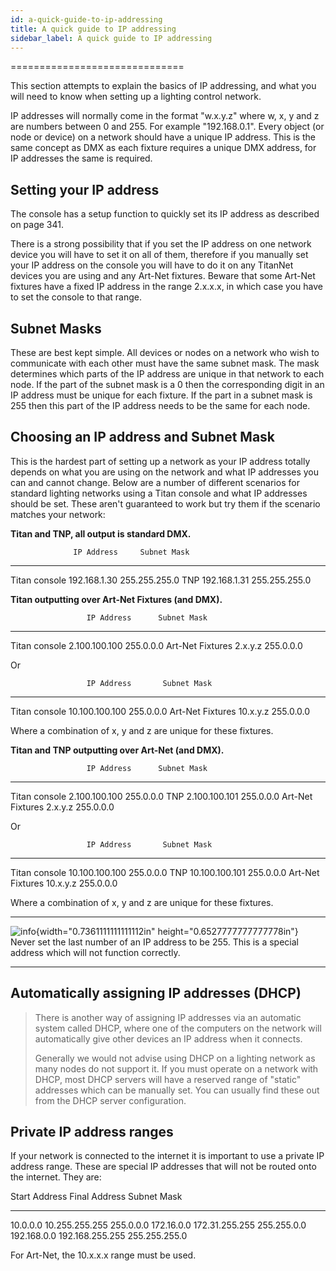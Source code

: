 ```yaml
---
id: a-quick-guide-to-ip-addressing 
title: A quick guide to IP addressing
sidebar_label: A quick guide to IP addressing
---
```

==============================

This section attempts to explain the basics of IP addressing, and what
you will need to know when setting up a lighting control network.

IP addresses will normally come in the format "w.x.y.z" where w, x, y
and z are numbers between 0 and 255. For example "192.168.0.1". Every
object (or node or device) on a network should have a unique IP address.
This is the same concept as DMX as each fixture requires a unique DMX
address, for IP addresses the same is required.

Setting your IP address
-----------------------

The console has a setup function to quickly set its IP address as
described on page 341.

There is a strong possibility that if you set the IP address on one
network device you will have to set it on all of them, therefore if you
manually set your IP address on the console you will have to do it on
any TitanNet devices you are using and any Art-Net fixtures. Beware that
some Art-Net fixtures have a fixed IP address in the range 2.x.x.x, in
which case you have to set the console to that range.

Subnet Masks
------------

These are best kept simple. All devices or nodes on a network who wish
to communicate with each other must have the same subnet mask. The mask
determines which parts of the IP address are unique in that network to
each node. If the part of the subnet mask is a 0 then the corresponding
digit in an IP address must be unique for each fixture. If the part in a
subnet mask is 255 then this part of the IP address needs to be the same
for each node.

Choosing an IP address and Subnet Mask
--------------------------------------

This is the hardest part of setting up a network as your IP address
totally depends on what you are using on the network and what IP
addresses you can and cannot change. Below are a number of different
scenarios for standard lighting networks using a Titan console and what
IP addresses should be set. These aren't guaranteed to work but try them
if the scenario matches your network:

**Titan and TNP, all output is standard DMX.**

                  IP Address     Subnet Mask
  --------------- -------------- ---------------
  Titan console   192.168.1.30   255.255.255.0
  TNP             192.168.1.31   255.255.255.0

**Titan outputting over Art-Net Fixtures (and DMX).**

                     IP Address      Subnet Mask
  ------------------ --------------- -------------
  Titan console      2.100.100.100   255.0.0.0
  Art-Net Fixtures   2.x.y.z         255.0.0.0

Or

                     IP Address       Subnet Mask
  ------------------ ---------------- -------------
  Titan console      10.100.100.100   255.0.0.0
  Art-Net Fixtures   10.x.y.z         255.0.0.0

Where a combination of x, y and z are unique for these fixtures.

**Titan and TNP outputting over Art-Net (and DMX).**

                     IP Address      Subnet Mask
  ------------------ --------------- -------------
  Titan console      2.100.100.100   255.0.0.0
  TNP                2.100.100.101   255.0.0.0
  Art-Net Fixtures   2.x.y.z         255.0.0.0

Or

                     IP Address       Subnet Mask
  ------------------ ---------------- -------------
  Titan console      10.100.100.100   255.0.0.0
  TNP                10.100.100.101   255.0.0.0
  Art-Net Fixtures   10.x.y.z         255.0.0.0

Where a combination of x, y and z are unique for these fixtures.

  --------------------------------------------------------------------------------------------- --------------------------------------------------------------------------------------------------------------------
  ![info](/docs/images/image6.png){width="0.7361111111111112in" height="0.6527777777777778in"}   Never set the last number of an IP address to be 255. This is a special address which will not function correctly.
  --------------------------------------------------------------------------------------------- --------------------------------------------------------------------------------------------------------------------

Automatically assigning IP addresses (DHCP)
-------------------------------------------

> There is another way of assigning IP addresses via an automatic system
> called DHCP, where one of the computers on the network will
> automatically give other devices an IP address when it connects.
>
> Generally we would not advise using DHCP on a lighting network as many
> nodes do not support it. If you must operate on a network with DHCP,
> most DHCP servers will have a reserved range of "static" addresses
> which can be manually set. You can usually find these out from the
> DHCP server configuration.

Private IP address ranges
-------------------------

If your network is connected to the internet it is important to use a
private IP address range. These are special IP addresses that will not
be routed onto the internet. They are:

  Start Address   Final Address     Subnet Mask
  --------------- ----------------- ---------------
  10.0.0.0        10.255.255.255    255.0.0.0
  172.16.0.0      172.31.255.255    255.255.0.0
  192.168.0.0     192.168.255.255   255.255.255.0

For Art-Net, the 10.x.x.x range must be used.


